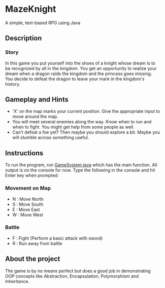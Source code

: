 # MazeKnight
A simple, text-based RPG using Java

## Description
### Story
In this game you put yourself into the shoes of a knight whose dream is to be recognized by all in the kingdom.
You get an opportunity to realize your dream when a dragon raids the kingdom and the princess goes missing.
You decide to defeat the dragon to leave your mark in the kingdom's history.

## Gameplay and Hints
- 'X' on the map marks your current position. Give the appropriate input to move around the map.
- You will meet several enemies along the way. Know when to run and when to fight. You might get help from some people as well.
- Can't defeat a foe yet? Then maybe you should explore a bit. Maybe you will stumble across something useful.

## Instructions
To run the program, run [GameSystem.java](src/GameSystem.java) which has the main function.
All output is on the console for now. 
Type the following in the console and hit Enter key when prompted:
### Movement on Map
- N : Move North
- S : Move South
- E : Move East
- W : Move West
### Battle
- F : Fight (Perform a basic attack with sword)
- R : Run away from battle

## About the project
The game is by no means perfect but does a good job in demonstrating OOP concepts like Abstraction, Encapsulation, Polymorphism and Inheritance.
